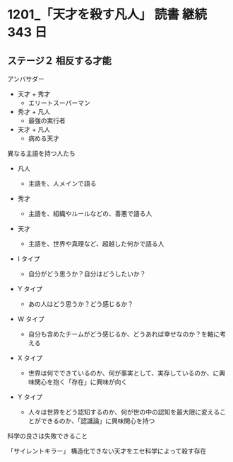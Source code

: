 # 1201\_「天才を殺す凡人」 読書 継続 343 日

## ステージ２ 相反する才能

アンバサダー

- 天才 + 秀才
  - エリートスーパーマン
- 秀才 + 凡人
  - 最強の実行者
- 天才 + 凡人
  - 病める天才

異なる主語を持つ人たち

- 凡人
  - 主語を、人メインで語る
- 秀才
  - 主語を、組織やルールなどの、善悪で語る人
- 天才

  - 主語を、世界や真理など、超越した何かで語る人

- I タイプ
  - 自分がどう思うか？自分はどうしたいか？
- Y タイプ
  - あの人はどう思うか？どう感じるか？
- W タイプ

  - 自分も含めたチームがどう感じるか、どうあれば幸せなのか？を軸に考える

- X タイプ
  - 世界は何でできているのか、何が事実として、実存しているのか、に興味関心を抱く「存在」に興味が向く
- Y タイプ
  - 人々は世界をどう認知するのか、何が世の中の認知を最大限に変えることができるのか、「認識論」に興味関心を持つ

科学の良さは失敗できること

「サイレントキラー」
構造化できない天才をエセ科学によって殺す存在
